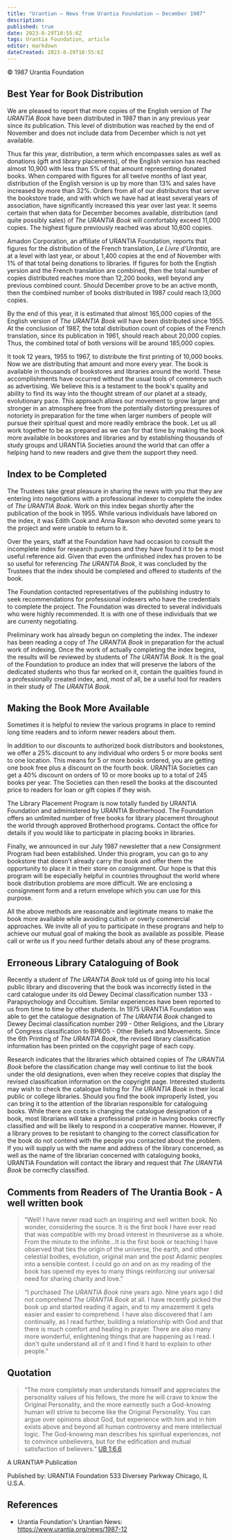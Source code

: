 ```yaml
---
title: "Urantian — News from Urantia Foundation — December 1987"
description: 
published: true
date: 2023-8-29T10:55:6Z
tags: Urantia Foundation, article
editor: markdown
dateCreated: 2023-8-29T10:55:6Z
---
```


<p class="v-card v-sheet theme--light gray lighten-3 px-2">© 1987 Urantia Foundation</p>


## Best Year for Book Distribution

We are pleased to report that more copies of the English version of _The URANTIA Book_ have been distributed in 1987 than in any previous year since its publication. This level of distribution was reached by the end of November and does not include data from December which is not yet available.

Thus far this year, distribution, a term which encompasses sales as well as donations (gift and library placements), of the English version has reached almost 10,900 with less than 5% of that amount representing donated books. When compared with figures for all twelve months of last year, distribution of the English version is up by more than 13% and sales have increased by more than 32%. Orders from all of our distributors that serve the bookstore trade, and with which we have had at least several years of association, have significantly increased this year over last year. It seems certain that when data for December becomes available, distribution (and quite possibly sales) of _The URANTIA Book_ will comfortably exceed 11,000 copies. The highest figure previously reached was about 10,600 copies.

Amadon Corporation, an affiliate of URANTIA Foundation, reports that figures for the distribution of the French translation, _Le Livre d'Urantia_, are at a level with last year, or about 1,400 copies at the end of November with 1% of that total being donations to libraries. If figures for both the Engtish yersion and the French translation are combined, then the total number of copies distributed reaches more than 12,200 books, well beyond any previous combined count. Should December prove to be an active month, then the combined number of books distributed in 1987 could reach l3,000 copies.

By the end of this year, it is estimated that almost 165,000 copies of the English version of _The URANTIA Book_ will have been distributed since 1955. At the conclusion of 1987, the total distribution count of copies of the French translation, since its publication in 1961, should reach about 20,000 copies. Thus, the combined total of both versions will be around 185,000 copies.

It took 12 years, 1955 to 1967, to distribute the first printing of 10,000 books. Now we are distributing that amount and more every year. The book is available in thousands of bookstores and libraries around the world. These accomplishments have occurred without the usual tools of commerce such as advertising. We believe this is a testament to the book's quality and ability to find its way into the thought stream of our planet at a steady, evolutionary pace. This approach allows our movement to grow larger and stronger in an atmosphere free from the potentially distorting pressures of notoriety in preparation for the time when larger numbers of people will pursue their spiritual quest and more readily embrace the book. Let us all work together to be as prepared as we can for that time by making the book more available in bookstores and libraries and by establishing thousands of study groups and URANTIA Societies around the world that can offer a helping hand to new readers and give them the support they need.

## Index to be Completed

The Trustees take great pleasure in sharing the news with you that they are entering into negotiations with a professional indexer to complete the index of _The URANTIA Book_. Work on this index began shortly after the publication of the book in 1955. While various individuals have labored on the index, it was Edith Cook and Anna Rawson who devoted some years to the project and were unable to return to it.

Over the years, staff at the Foundation have had occasion to consult the incomplete index for research purposes and they have found it to be a most useful reference aid. Given that even the unfinished index has proven to be so useful for referencing _The URANTIA Book_, it was concluded by the Trustees that the index should be completed and offered to students of the book.

The Foundation contacted representatives of the publishing industry to seek recommendations for professional indexers who have the credentials to complete the project. The Foundation was directed to several individuals who were highly recommended. It is with one of these individuals that we are currenty negotiating.

Preliminary work has already begun on completing the index. The indexer has been reading a copy of _The URANTIA Book_ in preparation for the actual work of indexing. Once the work of actually completing the index begins, the results will be reviewed by students of _The URANTIA Book_. It is the goal of the Foundation to produce an index that will preserve the labors of the dedicated students who thus far worked on it, contain the qualities found in a professionally created index, and, most of all, be a useful tool for readers in their study of _The URANTIA Book_.

## Making the Book More Available

Sometimes it is helpful to review the various programs in place to remind long time readers and to inform newer readers about them.

In addition to our discounts to authorized book distributors and bookstones, we offer a 25% discount to any individual who orders 5 or more books sent to one location. This means for 5 or more books ordered, you are getting one book free plus a discount on the fourth book. URANTIA Societies can get a 40% discount on orders of 10 or more books up to a total of 245 books per year. The Societies can then resell the books at the discounted price to readers for loan or gift copies if they wish.

The Library Placement Program is now totally funded by URANTIA Foundation and administered by URANTIA Brotherhood. The Foundation offers an unlimited number of free books for library placement throughout the world through approved Brotherhood programs. Contact the office for details if you would like to participate in placing books in libraries.

Finally, we announced in our July 1987 newsletter that a new Consignment Program had been established. Under this program, you can go to any bookstore that doesn't already carry the book and offer them the opportunity to place it in their store on consignment. Our hope is that this program will be especially helpful in countries throughout the world where book distribution problems are more difficult. We are enclosing a consignment form and a return envelope which you can use for this purpose.

All the above methods are reasonable and legitimate means to make the book more available while avoiding cultish or overly commercial approaches. We invite all of you to participate in these prograns and help to achieve our mutual goal of making the book as available as possible. Please call or write us if you need further details about any of these programs.

## Erroneous Library Cataloguing of Book

Recently a student of _The URANTIA Book_ told us of going into his local public library and discovering that the book was incorrectly listed in the card catalogue under its old Dewey Decimal classification number 133 -Parapsychology and Occultism. Similar experiences have been reported to us from time to time by other students. In 1975 URANTIA Foundation was able to get the catalogue designation of _The URANTIA Book_ changed to Dewey Decimal classification number 299 - Other Religions, and the Library of Congress classification to BP6O5 - Other Beliefs and Movements. Since the 6th Printing of _The URANTIA Book_, the revised library classification information has been printed on the copyright page of each copy.

Research indicates that the libraries which obtained copies of _The URANTIA Book_ before the classification change may well continue to list the book under the old designations, even when they receive copies that display the revised classification information on the copyright page. Interested students may wish to check the catalogue listing for _The URANTIA Book_ in their local public or college libraries. Should you find the book improperly listed, you can bring it to the attention of the librarian responsible for cataloguing books. While there are costs in changing the catalogue designation of a book, most librarians will take a professional pride in having books correcfly classified and will be likely to respond in a cooperative manner. However, if a library proves to be resistant to changing to the correct classification for the book do not contend with the people you contacted about the problem. If you will supply us with the name and address of the library concerned, as well as the name of tlre librarian concerned with cataloguing books, URANTIA Foundation will contact the library and request that _The URANTIA Book_ be correcfly classified.

## Comments from Readers of The Urantia Book - A well written book

> “Well! I have never read such an inspiring and well written book. No wonder, considering the source. It is the first book I have ever read that was compatible with my broad interest in theuniverse as a whole. From the minute to the infinite...It is the first book or teaching I have observed that ties the origin of the universe, the earth, and other celestial bodies, evolution, original man and the post Adamic peoples into a sensible context. I could go on and on as my reading of the book has opened my eyes to many things reinforcing our universal need for sharing charity and love.”

> “I purchased _The URANTIA Book_ nine years ago. Nine years ago I did not comprehend _The URANTIA Book_ at all. I have recently picked the book up and started reading it again, and to my amazement it gets easier and easier to comprehend. I have also discovered that I am continually, as I read further, building a relationship with God and that there is much comfort and healing in prayer. There are also many more wonderful, enlightening things that are happening as I read. I don't quite understand all of it and I find it hard to explain to other people.”

## Quotation

> “The more completely man understands himself and appreciates the personality values of his fellows, the more he will crave to know the Original Personality, and the more earnestly such a God-knowing human will strive to become like the Original Personality. You can argue over opinions about God, but experience with him and in him exists above and beyond all human controversy and mere intellectual logic. The God-knowing man describes his spiritual experiences, not to convince unbelievers, but for the edification and mutual satisfaction of believers.” [UB 1:6.6](/en/The_Urantia_Book/1#p6_6)


A URANTIA&reg; Publication

Published by:
URANTIA Foundation
533 Diversey Parkway
Chicago, IL U.S.A.

## References

- Urantia Foundation's Urantian News: https://www.urantia.org/news/1987-12